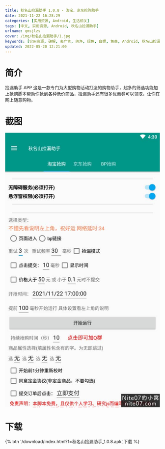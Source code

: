 ```yaml
---
title: 秋名山捡漏助手 1.0.8 - 淘宝、京东抢购助手
date: 2021-11-22 16:28:29
categories: [实用资源, Android, 生活相关]
tags: [中文, 实用资源, Android, 秋名山捡漏助手]
urlname: qmsjlzs
cover: /img/秋名山捡漏助手/1.jpg
keywords: [实用资源, 破解, 去广告, 纯净, 绿色, 白嫖, 免费, Android, 秋名山捡漏助手]
updated: 2022-05-20 12:21:00
---
```


# 简介

捡漏助手 APP 这是一款专门为大型购物活动打造的购物助手，超多的筛选功能加上抢购脚本帮助你抢到各种低价商品，捡漏助手还有很多优惠券可以领取，让你在网上随意购物。

# 截图

![](/img/秋名山捡漏助手/2.jpg)

# 下载

{% btn '/download/index.html?f=秋名山捡漏助手_1.0.8.apk',下载 %}
